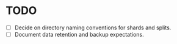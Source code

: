 # TODO

- [ ] Decide on directory naming conventions for shards and splits.
- [ ] Document data retention and backup expectations.
